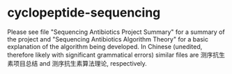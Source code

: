# cyclopeptide-sequencing

Please see file "Sequencing Antibiotics Project Summary" for a summary of the project and "Sequencing Antibiotics Algorithm Theory" for a basic explanation of the algorithm being developed. In Chinese (unedited, therefore likely with significant grammatical errors) similar files are 测序抗生素项目总结 and 测序抗生素算法理论, respectively.
